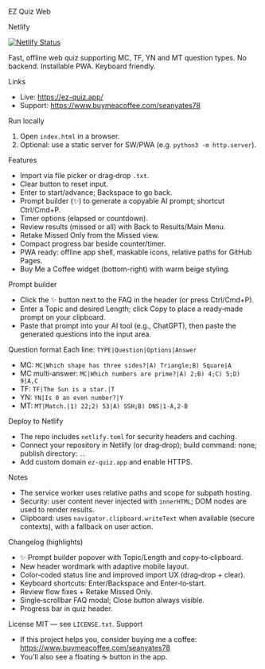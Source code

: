 EZ Quiz Web

Netlify

[![Netlify Status](https://api.netlify.com/api/v1/badges/35b8697e-f228-4b5f-8065-6286e05246c8/deploy-status)](https://app.netlify.com/projects/eq-quiz/deploys)

Fast, offline web quiz supporting MC, TF, YN and MT question types. No backend. Installable PWA. Keyboard friendly.

Links
- Live: https://ez-quiz.app/
- Support: https://www.buymeacoffee.com/seanyates78

Run locally
1) Open `index.html` in a browser.
2) Optional: use a static server for SW/PWA (e.g. `python3 -m http.server`).

Features
- Import via file picker or drag‑drop `.txt`.
- Clear button to reset input.
- Enter to start/advance; Backspace to go back.
- Prompt builder (✨) to generate a copyable AI prompt; shortcut Ctrl/Cmd+P.
- Timer options (elapsed or countdown).
- Review results (missed or all) with Back to Results/Main Menu.
- Retake Missed Only from the Missed view.
- Compact progress bar beside counter/timer.
- PWA ready: offline app shell, maskable icons, relative paths for GitHub Pages.
 - Buy Me a Coffee widget (bottom-right) with warm beige styling.

Prompt builder
- Click the ✨ button next to the FAQ in the header (or press Ctrl/Cmd+P).
- Enter a Topic and desired Length; click Copy to place a ready‑made prompt on your clipboard.
- Paste that prompt into your AI tool (e.g., ChatGPT), then paste the generated questions into the input area.

Question format
Each line: `TYPE|Question|Options|Answer`
- MC: `MC|Which shape has three sides?|A) Triangle;B) Square|A`
- MC multi‑answer: `MC|Which numbers are prime?|A) 2;B) 4;C) 5;D) 9|A,C`
- TF: `TF|The Sun is a star.|T`
- YN: `YN|Is 0 an even number?|Y`
- MT: `MT|Match.|1) 22;2) 53|A) SSH;B) DNS|1-A,2-B`

Deploy to Netlify
- The repo includes `netlify.toml` for security headers and caching.
- Connect your repository in Netlify (or drag‑drop); build command: none; publish directory: `.`.
- Add custom domain `ez-quiz.app` and enable HTTPS.

Notes
- The service worker uses relative paths and scope for subpath hosting.
- Security: user content never injected with `innerHTML`; DOM nodes are used to render results.
- Clipboard: uses `navigator.clipboard.writeText` when available (secure contexts), with a fallback on user action.

Changelog (highlights)
- ✨ Prompt builder popover with Topic/Length and copy‑to‑clipboard.
- New header wordmark with adaptive mobile layout.
- Color‑coded status line and improved import UX (drag‑drop + clear).
- Keyboard shortcuts: Enter/Backspace and Enter‑to‑start.
- Review flow fixes + Retake Missed Only.
- Single‑scrollbar FAQ modal; Close button always visible.
- Progress bar in quiz header.

License
MIT — see `LICENSE.txt`.
Support
- If this project helps you, consider buying me a coffee: https://www.buymeacoffee.com/seanyates78
- You’ll also see a floating ☕ button in the app.
